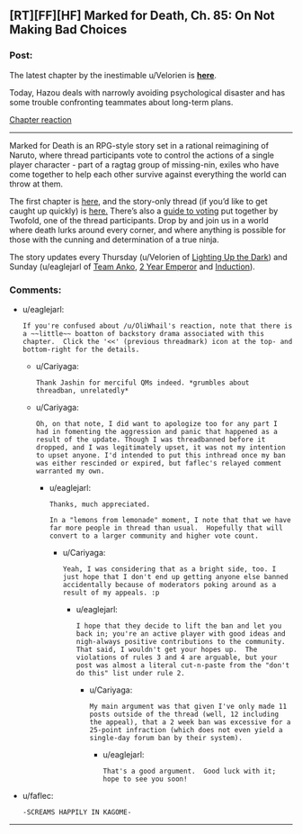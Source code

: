 ## [RT][FF][HF] Marked for Death, Ch. 85: On Not Making Bad Choices

### Post:

The latest chapter by the inestimable u/Velorien is **[here](https://forums.sufficientvelocity.com/threads/marked-for-death-a-rational-naruto-quest.24481/page-1285#post-7339472)**.

Today, Hazou deals with narrowly avoiding psychological disaster and has some trouble confronting teammates about long-term plans.

[Chapter reaction](#s "All I can say is thank Jashin-sama for the mercy of QMs.")

** **

Marked for Death is an RPG-style story set in a rational reimagining of Naruto, where thread participants vote to control the actions of a single player character - part of a ragtag group of missing-nin, exiles who have come together to help each other survive against everything the world can throw at them.


The first chapter is [here,](https://forums.sufficientvelocity.com/threads/marked-for-death-a-rational-naruto-quest.24481/) and the story-only thread (if you’d like to get caught up quickly) is [here.](https://forums.sufficientvelocity.com/posts/4993131/) There’s also a [guide to voting](https://forums.sufficientvelocity.com/posts/6283682/) put together by Twofold, one of the thread participants. Drop by and join us in a world where death lurks around every corner, and where anything is possible for those with the cunning and determination of a true ninja. 

The story updates every Thursday (u/Velorien of [Lighting Up the Dark](https://www.fanfiction.net/s/9311012/1/Lighting-Up-the-Dark)) and Sunday (u/eaglejarl of [Team Anko](https://www.fanfiction.net/s/11087425/1/Team-Anko), [2 Year Emperor](https://www.reddit.com/r/rational/comments/3xe9fn/ffrt_the_two_year_emperor_is_back_and_free/) and [Induction](https://dl.dropboxusercontent.com/u/3294457/give_aways/Induction/chapter_001.html)).

### Comments:

- u/eaglejarl:
  ```
  If you're confused about /u/OliWhail's reaction, note that there is a ~~little~~ boatton of backstory drama associated with this chapter.  Click the '<<' (previous threadmark) icon at the top- and bottom-right for the details.
  ```

  - u/Cariyaga:
    ```
    Thank Jashin for merciful QMs indeed. *grumbles about threadban, unrelatedly*
    ```

  - u/Cariyaga:
    ```
    Oh, on that note, I did want to apologize too for any part I had in fomenting the aggression and panic that happened as a result of the update. Though I was threadbanned before it dropped, and I was legitimately upset, it was not my intention to upset anyone. I'd intended to put this inthread once my ban was either rescinded or expired, but faflec's relayed comment warranted my own.
    ```

    - u/eaglejarl:
      ```
      Thanks, much appreciated.

      In a "lemons from lemonade" moment, I note that that we have far more people in thread than usual.  Hopefully that will convert to a larger community and higher vote count.
      ```

      - u/Cariyaga:
        ```
        Yeah, I was considering that as a bright side, too. I just hope that I don't end up getting anyone else banned accidentally because of moderators poking around as a result of my appeals. :p
        ```

        - u/eaglejarl:
          ```
          I hope that they decide to lift the ban and let you back in; you're an active player with good ideas and nigh-always positive contributions to the community.  That said, I wouldn't get your hopes up.  The violations of rules 3 and 4 are arguable, but your post was almost a literal cut-n-paste from the "don't do this" list under rule 2.
          ```

          - u/Cariyaga:
            ```
            My main argument was that given I've only made 11 posts outside of the thread (well, 12 including the appeal), that a 2 week ban was excessive for a 25-point infraction (which does not even yield a single-day forum ban by their system).
            ```

            - u/eaglejarl:
              ```
              That's a good argument.  Good luck with it; hope to see you soon!
              ```

- u/faflec:
  ```
  -SCREAMS HAPPILY IN KAGOME-
  ```

---

